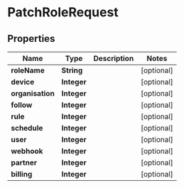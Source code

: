 

# PatchRoleRequest


## Properties

| Name | Type | Description | Notes |
|------------ | ------------- | ------------- | -------------|
|**roleName** | **String** |  |  [optional] |
|**device** | **Integer** |  |  [optional] |
|**organisation** | **Integer** |  |  [optional] |
|**follow** | **Integer** |  |  [optional] |
|**rule** | **Integer** |  |  [optional] |
|**schedule** | **Integer** |  |  [optional] |
|**user** | **Integer** |  |  [optional] |
|**webhook** | **Integer** |  |  [optional] |
|**partner** | **Integer** |  |  [optional] |
|**billing** | **Integer** |  |  [optional] |



